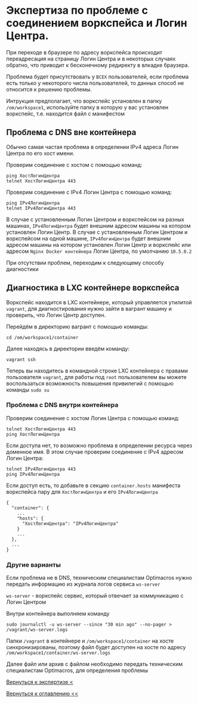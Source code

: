 # Экспертиза по проблеме с соединением воркспейса и Логин Центра.

При переходе в браузере по адресу воркспейса происходит переадресация на страницу Логин Центра и в некоторых случаях обратно, что приводит к бесконечному редиректу в влкадке браузера.

Проблема будет присутствовать у `ВСЕХ` пользователей, если проблема есть только у некоторого числа пользователей, то данных способ не относится к решению проблемы.

Интрукция предполагает, что воркспейс установлен в папку `/om/workspace1`, используйте папку в которую у вас установлен воркспейс, т.е. находится файл с манифестом

## Проблема с DNS вне контейнера

Обычно самая частая проблема в определении IPv4 адреса Логин Центра по его хост имени.

Проверим соединение с хостом с помощью команд:

```
ping ХостЛогинЦентра
telnet ХостЛогинЦентра 443
```

Проверим соединение с IPv4 Логин Центра с помощью команд:
```
ping IPv4ЛогинЦентра
telnet IPv4ЛогинЦентра 443
```

В случае с установленным Логин Центром и воркспейсом на разных машинах, `IPv4ЛогинЦентра` будет внешним адресом машины на котором установлен Логин Центр.
В случае с установленным Логин Центром и воркспейсом на одной машине, `IPv4ЛогинЦентра` будет внешним адресом машины на котором установлен Логин Центр и воркспейс или адресом `Nginx Docker контейнера` Логин Центра, по умолчанию `10.5.0.2`

При отсутствии проблем, переходим к следующему способу диагностики

## Диагностика в LXC контейнере воркспейса

Воркспейс находится в LXC контейнере, который управляется утилитой `vagrant`, для диагностирования нужно зайти в вагрант машину и проверить, что Логин Центр доступен. 

Перейдём в директорию вагрант с помощью команды: 

```
cd /om/workspace1/container
```

Далее находясь в директории введём команду:

```
vagrant ssh
```

Теперь вы находитесь в командной строке LXC контейнера с правами пользователя `vagrant`, для работы под `root` пользователем вы можете воспользаться возможность повышения привилегий с помощью команды `sudo su`

### Проблема с DNS внутри контейнера

Проверим соединение с хостом Логин Центра с помощью команд:

```
telnet ХостЛогинЦентра 443
ping ХостЛогинЦентра
```

Если доступа нет, то возможно проблема в определении ресурса через доменное имя. В этом случае проверим соединение с IPv4 адресом Логин Центра:

```
telnet IPv4ЛогинЦентра 443
ping IPv4ЛогинЦентра
```

Если доступ есть, то добавьте в секцию `container.hosts` манифеста воркспейса пару для `ХостЛогинЦентра` и его `IPv4ЛогинЦентра`

```
{
  "container": {
    ...
    "hosts": {
      "ХостЛогинЦентра": "IPv4ЛогинЦентра"
    }
    ...
  },
  ...
}
```

### Другие варианты

Если проблема не в DNS, техническим специалистам Optimacros нужно передать информацию из журнала логов сервиса `ws-server`

`ws-server` - воркспейс сервис, который отвечает за коммуникацию с Логин Центром

Внутри контейнера выполняем команду
```
sudo journalctl -u ws-server --since "30 min ago" --no-pager > /vagrant/ws-server.logs
```

Папки `/vagrant` в контейнере и `/om/workspace1/container` на хосте синхронизированы, поэтому файл будет доступен на хосте по адресу `/om/workspace1/container/ws-server.logs`

Далее файл или архив с файлом необходимо передать техническим специалистам Optimacros, для определения проблемы

[Вернуться к экспертизе <](expertise.md)

[Вернуться к оглавлению <<](index.md)


